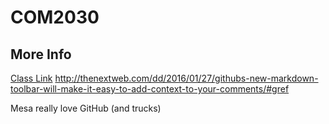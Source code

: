 # COM2030
## More Info
[Class Link](http://vanhoesenj.github.io/data.html)
http://thenextweb.com/dd/2016/01/27/githubs-new-markdown-toolbar-will-make-it-easy-to-add-context-to-your-comments/#gref

Mesa really love GitHub (and trucks)
